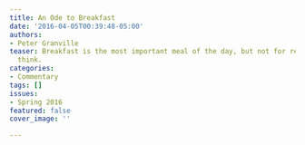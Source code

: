 ```yaml
---
title: An Ode to Breakfast
date: '2016-04-05T00:39:48-05:00'
authors:
- Peter Granville
teaser: Breakfast is the most important meal of the day, but not for reasons you might
  think.
categories:
- Commentary
tags: []
issues:
- Spring 2016
featured: false
cover_image: ''

---
```

